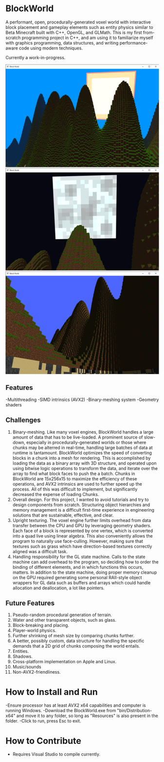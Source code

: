 # BlockWorld

A performant, open, procedurally-generated voxel world with interactive block placement and gameplay elements such as entity physics similar to Beta Minecraft built with C++, OpenGL, and GLMath.
This is my first from-scratch programming project in C++, and am using it to familiarize myself with graphics programming, data structures, and writing performance-aware code using modern techniques.

Currently a work-in-progress.

<img src="Photos/6.30.2024.png" alt="Daylight, 6/30/2024" style="width=200">
<img src="Photos/6.30.2024 (2).png" alt="Moonlight, 6/30/2024" style = "width=200">
<img src="Photos/6.28.2024.png" alt="Moonlight, 6/30/2024" style = "width=200">

## Features
-Multithreading
-SIMD intrinsics (AVX2)
-Binary-meshing system
-Geometry shaders

## Challenges
1. Binary-meshing. Like many voxel engines, BlockWorld handles a large amount of data that has to be live-loaded. A prominent source of slow-down, especially in procedurally-generated worlds or those where chunks may be alterred in real-time, handling large batches of data at runtime is tantamount. BlockWorld optimizes the speed of converting blocks in a chunk into a mesh for rendering. This is accomplished by loading the data as a binary array with 3D structure, and operated upon using bitwise logic operations to transform the data, and iterate over the array to find what block faces to push the a batch. Chunks in BlockWorld are 15x256x15 to maximize the efficiency of these operations, and AVX2 intrinsics are used to further speed up the process. All of this was difficult to implement, but significantly decreased the expense of loading Chunks.
2. Overall design. For this project, I wanted to avoid tutorials and try to design components from scratch. Structuring object hierarchies and memory management is a difficult first-time experience in engineering solutions that are sustainable, effective, and clear.
3. Upright texturing. The voxel engine further limits overhead from data transfer between the CPU and GPU by leveraging geometry shaders. Each face of a block is represented by one vertex, which is converted into a quad live using linear algebra. This also conveniently allows the program to naturally use face-culling. However, making sure that textures such as grass which have direction-based textures correctly aligned was a difficult task.
4. Handling responsibility for the GL state machine. Calls to the state machine can add overhead to the program, so deciding how to order the binding of different elements, and in which functions this occurs, matters. In addition to the state machine, doing proper memory cleanup on the GPU required generating some personal RAII-style object wrappers for GL data such as buffers and arrays which could handle allocation and deallocation, a lot like pointers.

## Future Features
1. Pseudo-random procedural generation of terrain.
2. Water and other transparent objects, such as glass.
3. Block-breaking and placing.
4. Player-world physics.
5. Further shrinking of mesh size by comparing chunks further.
6. A better, possibly custom, data structure for handling the specific demands that a 2D grid of chunks composing the world entails.
7. Entities.
8. Shadows.
9. Cross-platform implementation on Apple and Linux.
10. Music/sounds
11. Non-AVX2-friendliness.

# How to Install and Run
-Ensure processor has at least AVX2 x64 capabilities and computer is running Windows.
-Download the BlockWorld.exe from "bin/Distribution-x64" and move it to any folder, so long as "Resources" is also present in the folder.
-Click to run, press Esc to exit.

# How to Contribute
- Requires Visual Studio to compile currently.
